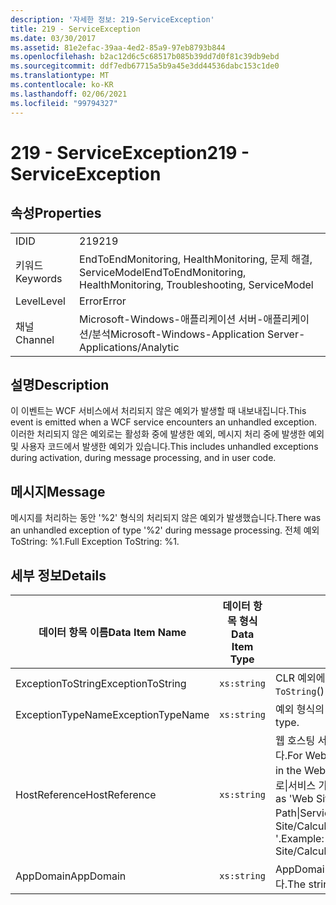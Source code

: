 ```yaml
---
description: '자세한 정보: 219-ServiceException'
title: 219 - ServiceException
ms.date: 03/30/2017
ms.assetid: 81e2efac-39aa-4ed2-85a9-97eb8793b844
ms.openlocfilehash: b2ac12d6c5c68517b085b39dd7d0f81c39db9ebd
ms.sourcegitcommit: ddf7edb67715a5b9a45e3dd44536dabc153c1de0
ms.translationtype: MT
ms.contentlocale: ko-KR
ms.lasthandoff: 02/06/2021
ms.locfileid: "99794327"
---
```

# <a name="219---serviceexception"></a><span data-ttu-id="651a4-103">219 - ServiceException</span><span class="sxs-lookup"><span data-stu-id="651a4-103">219 - ServiceException</span></span>

## <a name="properties"></a><span data-ttu-id="651a4-104">속성</span><span class="sxs-lookup"><span data-stu-id="651a4-104">Properties</span></span>  
  
|||  
|-|-|  
|<span data-ttu-id="651a4-105">ID</span><span class="sxs-lookup"><span data-stu-id="651a4-105">ID</span></span>|<span data-ttu-id="651a4-106">219</span><span class="sxs-lookup"><span data-stu-id="651a4-106">219</span></span>|  
|<span data-ttu-id="651a4-107">키워드</span><span class="sxs-lookup"><span data-stu-id="651a4-107">Keywords</span></span>|<span data-ttu-id="651a4-108">EndToEndMonitoring, HealthMonitoring, 문제 해결, ServiceModel</span><span class="sxs-lookup"><span data-stu-id="651a4-108">EndToEndMonitoring, HealthMonitoring, Troubleshooting, ServiceModel</span></span>|  
|<span data-ttu-id="651a4-109">Level</span><span class="sxs-lookup"><span data-stu-id="651a4-109">Level</span></span>|<span data-ttu-id="651a4-110">Error</span><span class="sxs-lookup"><span data-stu-id="651a4-110">Error</span></span>|  
|<span data-ttu-id="651a4-111">채널</span><span class="sxs-lookup"><span data-stu-id="651a4-111">Channel</span></span>|<span data-ttu-id="651a4-112">Microsoft-Windows-애플리케이션 서버-애플리케이션/분석</span><span class="sxs-lookup"><span data-stu-id="651a4-112">Microsoft-Windows-Application Server-Applications/Analytic</span></span>|  
  
## <a name="description"></a><span data-ttu-id="651a4-113">설명</span><span class="sxs-lookup"><span data-stu-id="651a4-113">Description</span></span>  

 <span data-ttu-id="651a4-114">이 이벤트는 WCF 서비스에서 처리되지 않은 예외가 발생할 때 내보내집니다.</span><span class="sxs-lookup"><span data-stu-id="651a4-114">This event is emitted when a WCF service encounters an unhandled exception.</span></span> <span data-ttu-id="651a4-115">이러한 처리되지 않은 예외로는 활성화 중에 발생한 예외, 메시지 처리 중에 발생한 예외 및 사용자 코드에서 발생한 예외가 있습니다.</span><span class="sxs-lookup"><span data-stu-id="651a4-115">This includes unhandled exceptions during activation, during message processing, and in user code.</span></span>  
  
## <a name="message"></a><span data-ttu-id="651a4-116">메시지</span><span class="sxs-lookup"><span data-stu-id="651a4-116">Message</span></span>  

 <span data-ttu-id="651a4-117">메시지를 처리하는 동안 '%2' 형식의 처리되지 않은 예외가 발생했습니다.</span><span class="sxs-lookup"><span data-stu-id="651a4-117">There was an unhandled exception of type '%2' during message processing.</span></span> <span data-ttu-id="651a4-118">전체 예외 ToString: %1.</span><span class="sxs-lookup"><span data-stu-id="651a4-118">Full Exception ToString: %1.</span></span>  
  
## <a name="details"></a><span data-ttu-id="651a4-119">세부 정보</span><span class="sxs-lookup"><span data-stu-id="651a4-119">Details</span></span>  
  
|<span data-ttu-id="651a4-120">데이터 항목 이름</span><span class="sxs-lookup"><span data-stu-id="651a4-120">Data Item Name</span></span>|<span data-ttu-id="651a4-121">데이터 항목 형식</span><span class="sxs-lookup"><span data-stu-id="651a4-121">Data Item Type</span></span>|<span data-ttu-id="651a4-122">설명</span><span class="sxs-lookup"><span data-stu-id="651a4-122">Description</span></span>|  
|--------------------|--------------------|-----------------|  
|<span data-ttu-id="651a4-123">ExceptionToString</span><span class="sxs-lookup"><span data-stu-id="651a4-123">ExceptionToString</span></span>|`xs:string`|<span data-ttu-id="651a4-124">CLR 예외에 대해 `ToString`()을 호출한 결과입니다.</span><span class="sxs-lookup"><span data-stu-id="651a4-124">The result of calling `ToString`() on the CLR exception.</span></span>|  
|<span data-ttu-id="651a4-125">ExceptionTypeName</span><span class="sxs-lookup"><span data-stu-id="651a4-125">ExceptionTypeName</span></span>|`xs:string`|<span data-ttu-id="651a4-126">예외 형식의 CLR FullName입니다.</span><span class="sxs-lookup"><span data-stu-id="651a4-126">The CLR FullName of the exception's type.</span></span>|  
|<span data-ttu-id="651a4-127">HostReference</span><span class="sxs-lookup"><span data-stu-id="651a4-127">HostReference</span></span>|`xs:string`|<span data-ttu-id="651a4-128">웹 호스팅 서비스의 경우 이 필드는 웹 계층의 서비스를 고유하게 식별합니다.</span><span class="sxs-lookup"><span data-stu-id="651a4-128">For Web-hosted services, this field uniquely identifies the service in the Web hierarchy.</span></span> <span data-ttu-id="651a4-129">해당 형식은 ' 웹 사이트 이름 응용 프로그램 가상 경로&#124;서비스 가상 경로&#124;ServiceName '으로 정의 됩니다.</span><span class="sxs-lookup"><span data-stu-id="651a4-129">Its format is defined as 'Web Site Name Application Virtual Path&#124;Service Virtual Path&#124;ServiceName'.</span></span> <span data-ttu-id="651a4-130">예: ' Default Web Site/CalculatorApplication&#124;/CalculatorService.svc&#124;CalculatorService '.</span><span class="sxs-lookup"><span data-stu-id="651a4-130">Example: 'Default Web Site/CalculatorApplication&#124;/CalculatorService.svc&#124;CalculatorService'.</span></span>|  
|<span data-ttu-id="651a4-131">AppDomain</span><span class="sxs-lookup"><span data-stu-id="651a4-131">AppDomain</span></span>|`xs:string`|<span data-ttu-id="651a4-132">AppDomain.CurrentDomain.FriendlyName에서 반환되는 문자열입니다.</span><span class="sxs-lookup"><span data-stu-id="651a4-132">The string returned by AppDomain.CurrentDomain.FriendlyName.</span></span>|

